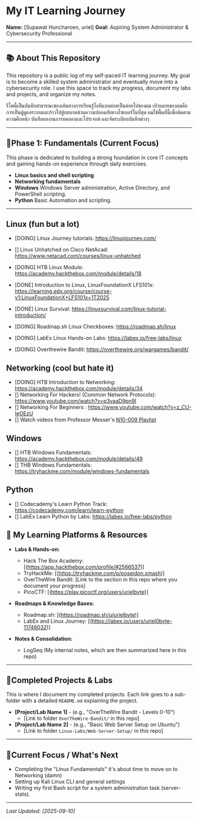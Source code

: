 # My IT Learning Journey

**Name:** [Supawat Huncharoen, uriel]
**Goal:** Aspiring System Administrator & Cybersecurity Professional

---

## 📚 About This Repository

This repository is a public log of my self-paced IT learning journey. My goal is to become a skilled system administrator and eventually move into a cybersecurity role. I use this space to track my progress, document my labs and projects, and organize my notes.

รีโพนี้เป็นบันทึกสาธารณะของเส้นทางการเรียนรู้ไอทีแบบค่อยเป็นค่อยไปของผม เป้าหมายของผมคือการเป็นผู้ดูแลระบบและก้าวไปสู่บทบาทด้านความปลอดภัยทางไซเบอร์ในที่สุด ผมใช้พื้นที่นี้เพื่อติดตามความคืบหน้า บันทึกผลงานการทดลองและโปรเจกต์ และจัดระเบียบบันทึกต่างๆ

---

## 🎯Phase 1: Fundamentals (Current Focus)

This phase is dedicated to building a strong foundation in core IT concepts and gaining hands-on experience through daily exercises.

- **Linux basics and shell scripting**
- **Networking fundamentals**
- **Windows** Windows Server administration, Active Directory, and PowerShell scripting.
- **Python** Basic Automation and scripting. 

---

## Linux (fun but a lot)
- [DOING] Linux Journey tutorials: https://linuxjourney.com/
- [] Linux Unhatched on Cisco NetAcad: https://www.netacad.com/courses/linux-unhatched
- [DOING] HTB Linux Module: https://academy.hackthebox.com/module/details/18
- [DONE] Introduction to Linux, LinuxFoundationX LFS101x: https://learning.edx.org/course/course-v1:LinuxFoundationX+LFS101x+1T2025
- [DONE] Linux Survival: https://linuxsurvival.com/linux-tutorial-introduction/
- [DOING] Roadmap.sh Linux Checkboxes: https://roadmap.sh/linux

- [DOING] LabEx Linux Hands-on Labs: https://labex.io/free-labs/linux
- [DOING] Overthewire Bandit: https://overthewire.org/wargames/bandit/

## Networking (cool but hate it)
- [DOING] HTB Introduction to Networking: https://academy.hackthebox.com/module/details/34
- [] Networking For Hackers! (Common Network Protocols): https://www.youtube.com/watch?v=p3vaaD9pn9I
- [] Networking For Beginners : https://www.youtube.com/watch?v=z_CU-IeOEzU
- [] Watch videos from Professor Messer's [N10-009 Playlist](https://youtube.com/playlist?list=PLG49S3nxzAnl_tQe3kvnmeMid0mjF8Le8&si=3rUsqmrdsNK3izh6)

## Windows
- [] HTB Windows Fundamentals: https://academy.hackthebox.com/module/details/49
- [] THB Windows Fundamentals: https://tryhackme.com/module/windows-fundamentals

## Python
- [] Codecademy's Learn Python Track: https://codecademy.com/learn/learn-python
- [] LabEx Learn Python by Labs: https://labex.io/free-labs/python

## 📘 My Learning Platforms & Resources

* **Labs & Hands-on:**
    * Hack The Box Academy: [(https://app.hackthebox.com/profile/#2566537)]
    * TryHackMe: [(https://tryhackme.com/p/poseidon.smash)]
    * OverTheWire Bandit: [Link to the section in this repo where you document your progress]
    * PicoCTF: [(https://play.picoctf.org/users/urielbyte)]

* **Roadmaps & Knowledge Bases:**
    * Roadmap.sh: [(https://roadmap.sh/u/urielbyte)]
    * LabEx and Linux Journey: [(https://labex.io/users/uriel0byte-11746032)]

* **Notes & Consolidation:**
    * LogSeq (My internal notes, which are then summarized here in this repo)

---

## 📌Completed Projects & Labs

This is where I document my completed projects. Each link goes to a sub-folder with a detailed `README.md` explaining the project.

* **[Project/Lab Name 1]** - (e.g., "OverTheWire Bandit - Levels 0-10")
    * [Link to folder `OverTheWire-Bandit/` in this repo]
* **[Project/Lab Name 2]** - (e.g., "Basic Web Server Setup on Ubuntu")
    * [Link to folder `Linux-Labs/Web-Server-Setup/` in this repo]

---

## 📌Current Focus / What's Next

-   Completing the "Linux Fundamentals" it's about time to move on to Networking (damn)
-   Setting up Kali Linux CLI and general settings
-   Writing my first Bash script for a system administration task (server-stats).

---

_Last Updated: [2025-09-10]_
